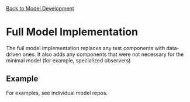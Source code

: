 [Back to Model Development](Model_Development.md)

# Full Model Implementation
The full model implementation replaces any test components with data-driven ones. It also adds any components that were not necessary for the minimal model (for example, specialized observers)

## Example
For examples, see individual model repos.

